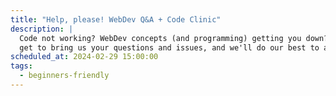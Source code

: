 ```yaml
---
title: "Help, please! WebDev Q&A + Code Clinic"
description: |
  Code not working? WebDev concepts (and programming) getting you down? On this stream, you
  get to bring us your questions and issues, and we'll do our best to answer and solve them!
scheduled_at: 2024-02-29 15:00:00
tags:
  - beginners-friendly
---
```

